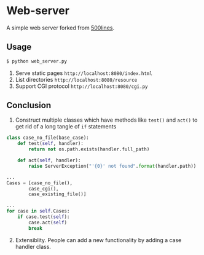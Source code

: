 # Web-server
A simple web server forked from [500lines](https://github.com/aosabook/500lines/tree/master/web-server).

## Usage

```bash
$ python web_server.py
```
1. Serve static pages
`http://localhost:8080/index.html`
2. List directories
`http://localhost:8080/resource`
3. Support CGI protocol
`http://localhost:8080/cgi.py`

## Conclusion

1. Construct multiple classes which have methods like `test()` and `act()` to get rid of a long tangle of `if` statements
```python
class case_no_file(base_case):
    def test(self, handler):
        return not os.path.exists(handler.full_path)

    def act(self, handler):
        raise ServerException("'{0}' not found".format(handler.path))

...
Cases = [case_no_file(),
        case_cgi(),
        case_existing_file()]

...
for case in self.Cases:
    if case.test(self):
        case.act(self)
        break
```
2. Extensiblity. People can add a new functionality by adding a case handler class.


